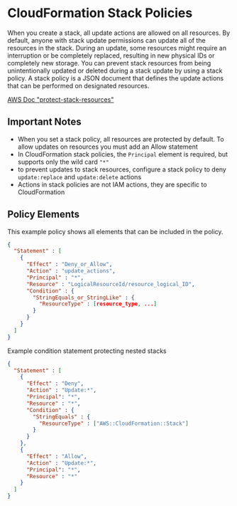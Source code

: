 # CloudFormation Stack Policies

When you create a stack, all update actions are allowed on all resources. By default, anyone with stack update permissions can update all of the resources in the stack. During an update, some resources might require an interruption or be completely replaced, resulting in new physical IDs or completely new storage. You can prevent stack resources from being unintentionally updated or deleted during a stack update by using a stack policy. A stack policy is a JSON document that defines the update actions that can be performed on designated resources.

[AWS Doc "protect-stack-resources"](https://docs.aws.amazon.com/AWSCloudFormation/latest/UserGuide/protect-stack-resources.html)

## Important Notes

- When you set a stack policy, all resources are protected by default. To allow updates on resources you must add an Allow statement
- In CloudFormation stack policies, the `Principal` element is required, but supports only the wild card `"*"`
- to prevent updates to stack resources, configure a stack policy to deny `update:replace` and `update:delete` actions
- Actions in stack policies are not IAM actions, they are specific to CloudFormation

## Policy Elements

This example policy shows all elements that can be included in the policy.

```json
{
  "Statement" : [
    {
      "Effect" : "Deny_or_Allow",
      "Action" : "update_actions",
      "Principal" : "*",
      "Resource" : "LogicalResourceId/resource_logical_ID",
      "Condition" : {
        "StringEquals_or_StringLike" : {
          "ResourceType" : [resource_type, ...]
        }
      }
    }
  ]
}
```

Example condition statement protecting nested stacks

```json
{
  "Statement" : [
    {
      "Effect" : "Deny",
      "Action" : "Update:*",
      "Principal": "*",
      "Resource" : "*",
      "Condition" : {
        "StringEquals" : {
          "ResourceType" : ["AWS::CloudFormation::Stack"]
        }
      }
    },
    {
      "Effect" : "Allow",
      "Action" : "Update:*",
      "Principal": "*",
      "Resource" : "*"
    }
  ]
}
```
